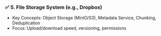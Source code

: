 ### ✅ **5. File Storage System (e.g., Dropbox)**

* Key Concepts: Object Storage (MinIO/S3), Metadata Service, Chunking, Deduplication
* Focus: Upload/download speed, versioning, permissions